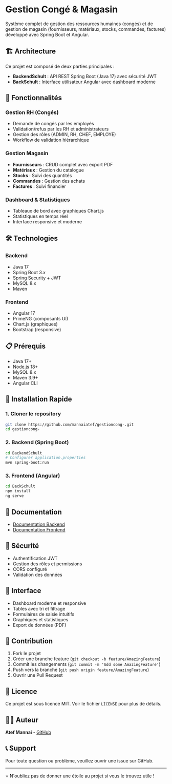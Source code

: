 # Gestion Congé & Magasin

Système complet de gestion des ressources humaines (congés) et de gestion de magasin (fournisseurs, matériaux, stocks, commandes, factures) développé avec Spring Boot et Angular.

## 🏗️ Architecture

Ce projet est composé de deux parties principales :

- **BackendSchult** : API REST Spring Boot (Java 17) avec sécurité JWT
- **BackSchult** : Interface utilisateur Angular avec dashboard moderne

## 🚀 Fonctionnalités

### Gestion RH (Congés)
- Demande de congés par les employés
- Validation/refus par les RH et administrateurs
- Gestion des rôles (ADMIN, RH, CHEF, EMPLOYE)
- Workflow de validation hiérarchique

### Gestion Magasin
- **Fournisseurs** : CRUD complet avec export PDF
- **Matériaux** : Gestion du catalogue
- **Stocks** : Suivi des quantités
- **Commandes** : Gestion des achats
- **Factures** : Suivi financier

### Dashboard & Statistiques
- Tableaux de bord avec graphiques Chart.js
- Statistiques en temps réel
- Interface responsive et moderne

## 🛠️ Technologies

### Backend
- Java 17
- Spring Boot 3.x
- Spring Security + JWT
- MySQL 8.x
- Maven

### Frontend
- Angular 17
- PrimeNG (composants UI)
- Chart.js (graphiques)
- Bootstrap (responsive)

## 📋 Prérequis

- Java 17+
- Node.js 18+
- MySQL 8.x
- Maven 3.9+
- Angular CLI

## 🚀 Installation Rapide

### 1. Cloner le repository
```bash
git clone https://github.com/mannaiatef/gestioncong-.git
cd gestioncong-
```

### 2. Backend (Spring Boot)
```bash
cd BackendSchult
# Configurer application.properties
mvn spring-boot:run
```

### 3. Frontend (Angular)
```bash
cd BackSchult
npm install
ng serve
```

## 📖 Documentation

- [Documentation Backend](./BackendSchult/README.md)
- [Documentation Frontend](./BackSchult/README.md)

## 🔐 Sécurité

- Authentification JWT
- Gestion des rôles et permissions
- CORS configuré
- Validation des données

## 📱 Interface

- Dashboard moderne et responsive
- Tables avec tri et filtrage
- Formulaires de saisie intuitifs
- Graphiques et statistiques
- Export de données (PDF)

## 🤝 Contribution

1. Fork le projet
2. Créer une branche feature (`git checkout -b feature/AmazingFeature`)
3. Commit les changements (`git commit -m 'Add some AmazingFeature'`)
4. Push vers la branche (`git push origin feature/AmazingFeature`)
5. Ouvrir une Pull Request

## 📄 Licence

Ce projet est sous licence MIT. Voir le fichier `LICENSE` pour plus de détails.

## 👨‍💻 Auteur

**Atef Mannai** - [GitHub](https://github.com/mannaiatef)

## 📞 Support

Pour toute question ou problème, veuillez ouvrir une issue sur GitHub.

---

⭐ N'oubliez pas de donner une étoile au projet si vous le trouvez utile ! 